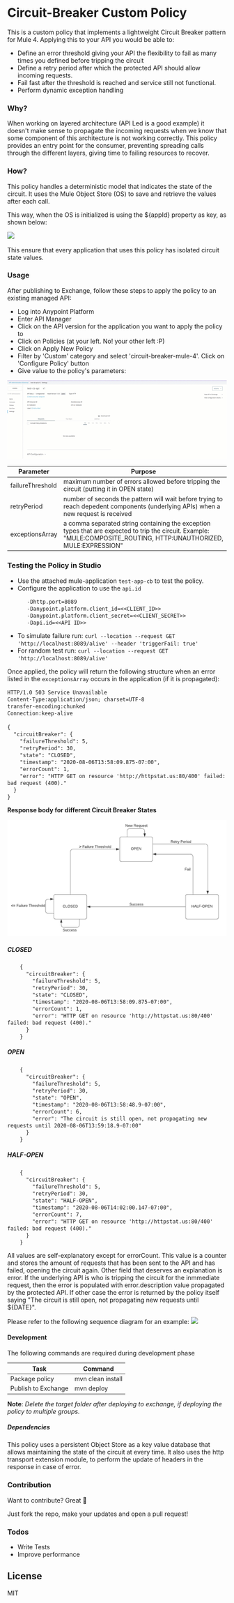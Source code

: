 # Circuit-Breaker Custom Policy

This is a custom policy that implements a lightweight Circuit Breaker pattern for Mule 4. Applying this to your API you would be able to:

  - Define an error threshold giving your API the flexibility to fail as many times you defined before tripping the circuit
  - Define a retry period after which the protected API should allow incoming requests.
  - Fail fast after the threshold is reached and service still not functional.
  - Perform dynamic exception handling

### Why?
When working on layered architecture (API Led is a good example) it doesn't make sense to propagate the incoming requests when we know that some component of this architecture is not working correctly. This policy provides an entry point for the consumer, preventing spreading calls through the different layers, giving time to failing resources to recover.

### How?
This policy handles a deterministic model that indicates the state of the circuit. It uses the Mule Object Store (OS) to save and retrieve the values after each call.

This way, when the OS is initialized is using the ${appId} property as key, as shown below:

![](./docs/images/cbstore.png)

This ensure that every application that uses this policy has isolated circuit state values.

### Usage
After publishing to Exchange, follow these steps to apply the policy to an existing managed API:

* Log into Anypoint Platform
* Enter API Manager
* Click on the API version for the application you want to apply the policy to
* Click on Policies (at your left. No! your other left :P)
* Click on Apply New Policy
* Filter by 'Custom' category and select 'circuit-breaker-mule-4'. Click on 'Configure Policy' button
* Give value to the policy's parameters:

![](./docs/images/apply_cb_policy.gif)

| Parameter | Purpose |
| ------ | ------ |
| failureThreshold | maximum number of errors allowed before tripping the circuit (putting it in OPEN state) |
| retryPeriod | number of seconds the pattern will wait before trying to reach depedent components (underlying APIs) when a new request is received |
| exceptionsArray | a comma separated string containing the exception types that are expected to trip the circuit. Example: "MULE:COMPOSITE_ROUTING, HTTP:UNAUTHORIZED, MULE:EXPRESSION" |

### Testing the Policy in Studio

* Use the attached mule-application `test-app-cb` to test the policy.
* Configure the application to use the `api.id`
    ```
       -Dhttp.port=8089
       -Danypoint.platform.client_id=<<CLIENT_ID>>
       -Danypoint.platform.client_secret=<<CLIENT_SECRET>>
       -Dapi.id=<<API ID>>
    ```    
* To simulate failure run: `curl --location --request GET 'http://localhost:8089/alive' --header 'triggerFail: true'`
* For random test run: `curl --location --request GET 'http://localhost:8089/alive'`

Once applied, the policy will return the following structure when an error listed in the `exceptionsArray` occurs in the application (if it is propagated):

```
HTTP/1.0 503 Service Unavailable
Content-Type:application/json; charset=UTF-8
transfer-encoding:chunked
Connection:keep-alive

{
  "circuitBreaker": {
    "failureThreshold": 5,
    "retryPeriod": 30,
    "state": "CLOSED",
    "timestamp": "2020-08-06T13:58:09.875-07:00",
    "errorCount": 1,
    "error": "HTTP GET on resource 'http://httpstat.us:80/400' failed: bad request (400)."
  }
}
```

**Response body for different Circuit Breaker States**

![](./docs/images/cb_states.png)

##### CLOSED
```
    {
      "circuitBreaker": {
        "failureThreshold": 5,
        "retryPeriod": 30,
        "state": "CLOSED",
        "timestamp": "2020-08-06T13:58:09.875-07:00",
        "errorCount": 1,
        "error": "HTTP GET on resource 'http://httpstat.us:80/400' failed: bad request (400)."
      }
    }
```

##### OPEN
```
    {
      "circuitBreaker": {
        "failureThreshold": 5,
        "retryPeriod": 30,
        "state": "OPEN",
        "timestamp": "2020-08-06T13:58:48.9-07:00",
        "errorCount": 6,
        "error": "The circuit is still open, not propagating new requests until 2020-08-06T13:59:18.9-07:00"
      }
    }
```

##### HALF-OPEN
```
    {
      "circuitBreaker": {
        "failureThreshold": 5,
        "retryPeriod": 30,
        "state": "HALF-OPEN",
        "timestamp": "2020-08-06T14:02:00.147-07:00",
        "errorCount": 7,
        "error": "HTTP GET on resource 'http://httpstat.us:80/400' failed: bad request (400)."
      }
    }
```

All values ​​are self-explanatory except for errorCount. This value is a counter and stores the amount of requests that has been sent to the API and has failed, opening the circuit again. Other field that deserves an explanation is error. If the underlying API is who is tripping the circuit for the inmmediate request, then the error is populated with error.description value propagated by the protected API. If other case the error is returned by the policy itself saying "The circuit is still open, not propagating new requests until ${DATE}". 

Please refer to the following sequence diagram for an example:
![](./docs/images/sequence.png)



#### Development

The following commands are required during development phase

| Task | Command |
| ------ | ------ |
| Package policy| mvn clean install |
| Publish to Exchange | mvn deploy |

**Note**: *Delete the target folder after deploying to exchange, if deploying the policy to multiple groups.*

##### Dependencies
This policy uses a persistent Object Store as a key value database that allows maintaining the state of the circuit at every time. It also uses the http transport extension module, to perform the update of headers in the response in case of error.

### Contribution

Want to contribute? Great :metal:

Just fork the repo, make your updates and open a pull request!

### Todos
 - Write Tests
 - Improve performance

License
----
MIT